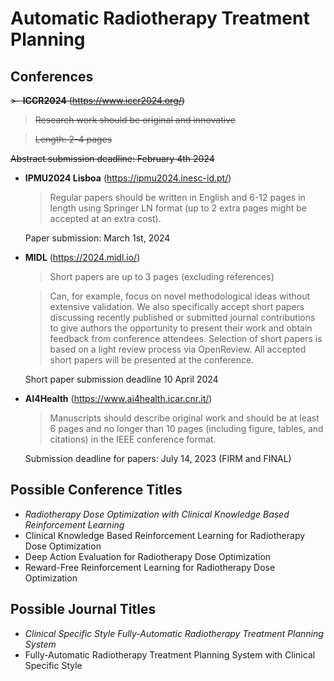 # Automatic Radiotherapy Treatment Planning

## Conferences

<s>>- **ICCR2024** (https://www.iccr2024.org/)

> Research work should be original and innovative

> Length: 2-4 pages

Abstract submission deadline: February 4th 2024</s>

- **IPMU2024 Lisboa** (https://ipmu2024.inesc-id.pt/)

  > Regular papers should be written in English and 6-12 pages in length using Springer LN format (up to 2 extra pages might be accepted at an extra cost).

  Paper submission: March 1st, 2024

- **MIDL** (https://2024.midl.io/)

  > Short papers are up to 3 pages (excluding references)

  > Can, for example, focus on novel methodological ideas without extensive validation. We also specifically accept short papers discussing recently published or submitted journal contributions to give authors the opportunity to present their work and obtain feedback from conference attendees. Selection of short papers is based on a light review process via OpenReview. All accepted short papers will be presented at the conference.

  Short paper submission deadline 10 April 2024

- **AI4Health** (https://www.ai4health.icar.cnr.it/)

  > Manuscripts should describe original work and should be at least 6 pages and no longer than 10 pages (including figure, tables, and citations) in the IEEE conference format.

  Submission deadline for papers: July 14, 2023 (FIRM and FINAL)

## Possible Conference Titles

- _Radiotherapy Dose Optimization with Clinical Knowledge Based Reinforcement Learning_
- Clinical Knowledge Based Reinforcement Learning for Radiotherapy Dose Optimization
- Deep Action Evaluation for Radiotherapy Dose Optimization
- Reward-Free Reinforcement Learning for Radiotherapy Dose Optimization

## Possible Journal Titles

- _Clinical Specific Style Fully-Automatic Radiotherapy Treatment Planning System_
- Fully-Automatic Radiotherapy Treatment Planning System with Clinical Specific Style
